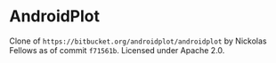 AndroidPlot
===========

Clone of `https://bitbucket.org/androidplot/androidplot` by Nickolas Fellows as of commit `f71561b`. Licensed under Apache 2.0.

